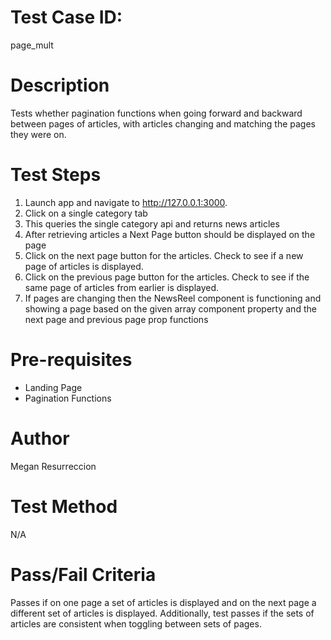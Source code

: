 # Test Case ID:
page_mult

# Description
Tests whether pagination functions when going forward and backward between pages of articles, with articles changing and matching the pages they were on.

# Test Steps
1. Launch app and navigate to http://127.0.0.1:3000.
2. Click on a single category tab
3. This queries the single category api and returns news articles
4. After retrieving articles a Next Page button should be displayed on the page
5. Click on the next page button for the articles. Check to see if a new page of articles is displayed.
6. Click on the previous page button for the articles. Check to see if the same page of articles from earlier is displayed.
7. If pages are changing then the NewsReel component is functioning and showing a page based on the given array component property and the next page and previous page prop functions

# Pre-requisites
- Landing Page
- Pagination Functions

# Author
Megan Resurreccion

# Test Method
N/A

# Pass/Fail Criteria
Passes if on one page a set of articles is displayed and on the next page a different set of articles is displayed. Additionally, test passes if the sets of articles are consistent when toggling between sets of pages.
